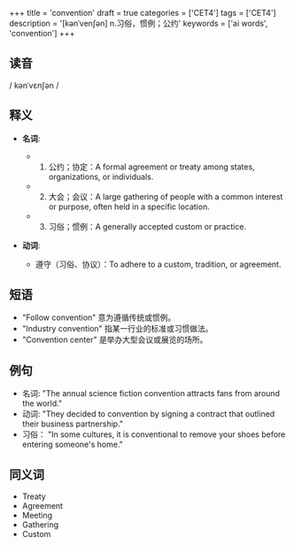 +++
title = 'convention'
draft = true
categories = ['CET4']
tags = ['CET4']
description = '[kənˈven∫ən] n.习俗，惯例；公约'
keywords = ['ai words', 'convention']
+++

## 读音
/ kənˈvɛnʃən /

## 释义
- **名词**: 
   - 1. 公约；协定：A formal agreement or treaty among states, organizations, or individuals.
   - 2. 大会；会议：A large gathering of people with a common interest or purpose, often held in a specific location.
   - 3. 习俗；惯例：A generally accepted custom or practice.

- **动词**:
   - 遵守（习俗、协议）：To adhere to a custom, tradition, or agreement.

## 短语
- "Follow convention" 意为遵循传统或惯例。
- "Industry convention" 指某一行业的标准或习惯做法。
- "Convention center" 是举办大型会议或展览的场所。

## 例句
- 名词: "The annual science fiction convention attracts fans from around the world."
- 动词: "They decided to convention by signing a contract that outlined their business partnership."
- 习俗： "In some cultures, it is conventional to remove your shoes before entering someone's home."

## 同义词
- Treaty
- Agreement
- Meeting
- Gathering
- Custom
